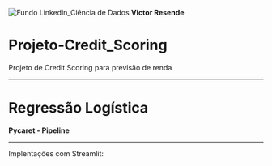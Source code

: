 ![Fundo Linkedin_Ciência de Dados](https://github.com/user-attachments/assets/0aa9ee1f-9131-4f88-9f25-73b532d9b2f0)
**Victor Resende**

# Projeto-Credit_Scoring
Projeto de Credit Scoring para previsão de renda
_______________
# Regressão Logística
**Pycaret - Pipeline**
_______________
Implentações com Streamlit:







